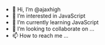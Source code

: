 - 👋 Hi, I’m @ajaxhigh
- 👀 I’m interested in JavaScript
- 🌱 I’m currently learning JavaScript
- 💞️ I’m looking to collaborate on ...
- 📫 How to reach me ...

<!---
ajaxhigh/ajaxhigh is a ✨ special ✨ repository because its `README.md` (this file) appears on your GitHub profile.
You can click the Preview link to take a look at your changes.
--->
